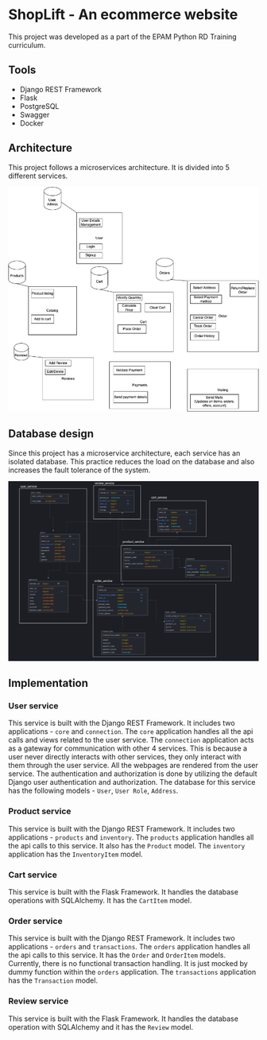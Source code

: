 
# ShopLift - An ecommerce website

This project was developed as a part of the EPAM Python RD Training curriculum.


## Tools
- Django REST Framework
- Flask
- PostgreSQL
- Swagger
- Docker
## Architecture
This project follows a microservices architecture. It is divided into 5 different services.

![High level architecture](/readme/architecture.png)

## Database design
Since this project has a microservice architecture, each service has an isolated database. This practice reduces the load on the database and also increases the fault tolerance of the system.

![Schema design](/readme/schema.png)
## Implementation
### User service
This service is built with the Django REST Framework. It includes two applications - `core` and `connection`. The `core` application handles all the api calls and views related to the user service.
The `connection` application acts as a gateway for communication with other 4 services. This is because a user never directly interacts with other services, they only interact with them through the user service. All the webpages are rendered from the user service. The authentication and authorization is done by utilizing the default Django user authentication and authorization.
The database for this service has the following models - `User`, `User Role`, `Address`.

### Product service
This service is built with the Django REST Framework. It includes two applications - `products` and `inventory`. The `products` application handles all the api calls to this service. It also has the `Product` model. The `inventory` application has the `InventoryItem` model.

### Cart service
This service is built with the Flask Framework. It handles the database operations with SQLAlchemy. It has the `CartItem` model.

### Order service
This service is built with the Django REST Framework. It includes two applications - `orders` and `transactions`. The `orders` application handles all the api calls to this service. It has the `Order` and `OrderItem` models. Currently, there is no functional transaction handling. It is just mocked by dummy function within the `orders` application. The `transactions` application has the `Transaction` model.

### Review service
This service is built with the Flask Framework. It handles the database operation with SQLAlchemy and it has the `Review` model.